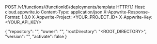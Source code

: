 POST /v1/functions/{functionId}/deployments/template HTTP/1.1
Host: cloud.appwrite.io
Content-Type: application/json
X-Appwrite-Response-Format: 1.8.0
X-Appwrite-Project: <YOUR_PROJECT_ID>
X-Appwrite-Key: <YOUR_API_KEY>

{
  "repository": "<REPOSITORY>",
  "owner": "<OWNER>",
  "rootDirectory": "<ROOT_DIRECTORY>",
  "version": "<VERSION>",
  "activate": false
}
